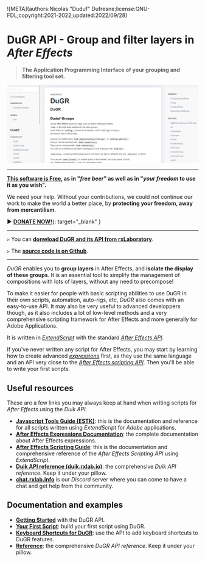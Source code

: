 ![META](authors:Nicolas "Duduf" Dufresne;license:GNU-FDL;copyright:2021-2022;updated:2022/09/28)

# DuGR API - Group and filter layers in *After Effects*

> **The Application Programming Interface of your grouping and filtering tool set.**

![](../img/api.png)

____

**[This software is Free](../license.md), as in "_free beer_" as well as in "_your freedom_ to use it as you wish".**

We need your help. Without your contributions, we could not continue our work to make the world a better place, by **protecting your freedom, away from mercantilism**.

► [**DONATE NOW!**](http://donate.rxlab.info){: target="_blank" }

____

▹ You can [**donwload DuGR and its API from rxLaboratory**](http://rxlaboratory.org/tools/dugr).

▹ The [**source code is on Github**](https://github.com/RxLaboratory/DuGR).

____

*DuGR* enables you to **group layers** in After Effects, and **isolate the display of these groups**. It is an essential tool to simplify the management of compositions with lots of layers, without any need to precompose!

To make it easier for people with basic scripting abilities to use DuGR in their own scripts, automation, auto-rigs, etc, *DuGR* also comes with an easy-to-use API. It may also be very useful to advanced developpers though, as it also includes a lot of low-level methods and a very comprehensive scripting framework for After Effects and more generally for Adobe Applications.

It is written in *[ExtendScript](http://extendscript.docsforadobe.dev/)* with the standard *[After Effects API](http://ae-scripting.docsforadobe.dev/)*.

If you've never written any script for After Effects, you may start by learning how to create advanced *[expressions](http://ae-expressions.docsforadobe.dev/)* first, as they use the same language and an API very close to the *[After Effects scripting API](http://ae-scripting.docsforadobe.dev/)*. Then you'll be able to write your first scripts.

## Useful resources

These are a few links you may always keep at hand when writing scripts for *After Effects* using the *Duik API*.

- **[Javascript Tools Guide (ESTK)](http://extendscript.docsforadobe.dev/)**: this is the documentation and reference for all scripts written using *ExtendScript* for *Adobe* applications.
- **[After Effects Expressions Documentation](http://ae-expressions.docsforadobe.dev/)**: the complete documentation about After Effects expressions.
- **[After Effects Scripting Guide](http://ae-scripting.docsforadobe.dev/)**: this is the documentation and comprehensive reference of the *After Effects Scripting API* using *ExtendScript*.
- **[Duik API reference (duik.rxlab.io)](http://duik.rxlab.io)**: the comprehensive *Duik API reference*. Keep it under your pillow.
- **[chat.rxlab.info](http://chat.rxlab.info)** is our *Discord* server where you can come to have a chat and get help from the community.

## Documentation and examples

- **[Getting Started](getting-started.md)** with the DuGR API.
- **[Your First Script](first-script.md)**: build your first script using DuGR.
- **[Keyboard Shortcuts for DuGR](shortcuts.md)**: use the API to add keyboard shortcuts to DuGR features.
- **[Reference](http://dugr.rxlab.io)**: the comprehensive *DuGR API reference*. Keep it under your pillow.